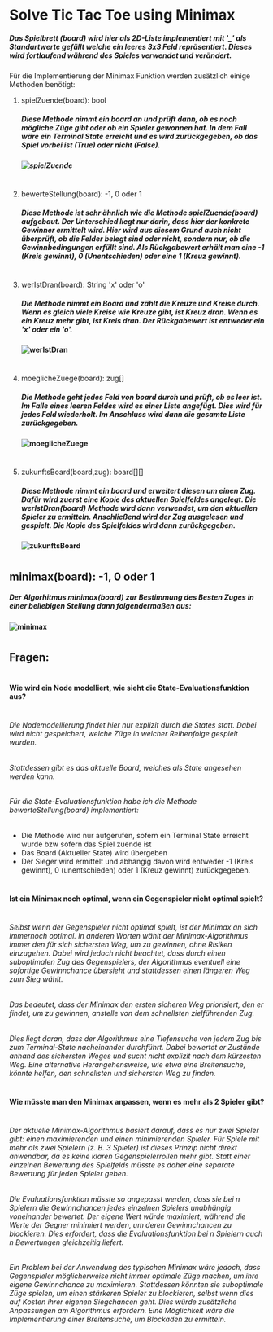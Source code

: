 # Solve Tic Tac Toe using Minimax

##### Das Spielbrett (board) wird hier als 2D-Liste implementiert mit '_' als Standartwerte gefüllt welche ein leeres 3x3 Feld repräsentiert. Dieses wird fortlaufend während des Spieles verwendet und verändert.

Für die Implementierung der Minimax Funktion werden zusätzlich einige Methoden benötigt:

1. spielZuende(board): bool
   ##### Diese Methode nimmt ein board an und prüft dann, ob es noch mögliche Züge gibt oder ob ein Spieler gewonnen hat. In dem Fall wäre ein Terminal State erreicht und es wird zurückgegeben, ob das Spiel vorbei ist (True) oder nicht (False).
   ##### ![spielZuende](https://github.com/user-attachments/assets/2c17a129-b233-439b-9038-c35caa968d93)
#

2. bewerteStellung(board): -1, 0 oder 1
   ##### Diese Methode ist sehr ähnlich wie die Methode spielZuende(board) aufgebaut. Der Unterschied liegt nur darin, dass hier der konkrete Gewinner ermittelt wird. Hier wird aus diesem Grund auch nicht überprüft, ob die Felder belegt sind oder nicht, sondern nur, ob die Gewinnbedingungen erfüllt sind. Als Rückgabewert erhält man eine -1 (Kreis gewinnt), 0 (Unentschieden) oder eine 1 (Kreuz gewinnt).  
#

3. werIstDran(board): String 'x' oder 'o'
   ##### Die Methode nimmt ein Board und zählt die Kreuze und Kreise durch. Wenn es gleich viele Kreise wie Kreuze gibt, ist Kreuz dran. Wenn es ein Kreuz mehr gibt, ist Kreis dran. Der Rückgabewert ist entweder ein 'x' oder ein 'o'. 
   #### ![werIstDran](https://github.com/user-attachments/assets/10e7520f-0798-4563-93fe-7a656d4eace6)


#

4. moeglicheZuege(board): zug[]
   ##### Die Methode geht jedes Feld von board durch und prüft, ob es leer ist. Im Falle eines leeren Feldes wird es einer Liste angefügt. Dies wird für jedes Feld wiederholt. Im Anschluss wird dann die gesamte Liste zurückgegeben.
   #### ![moeglicheZuege](https://github.com/user-attachments/assets/48b9d8e3-201d-4783-9829-0b50ef2bad5c)


#
   
5. zukunftsBoard(board,zug): board[][]
   ##### Diese Methode nimmt ein board und erweitert diesen um einen Zug. Dafür wird zuerst eine Kopie des aktuellen Spielfeldes angelegt. Die werIstDran(board) Methode wird dann verwendet, um den aktuellen Spieler zu ermitteln. Anschließend wird der Zug ausgelesen und gespielt. Die Kopie des Spielfeldes wird dann zurückgegeben.  
   #### ![zukunftsBoard](https://github.com/user-attachments/assets/cf035b7c-dc12-4e0e-921d-d2385e19f738)
#

## minimax(board): -1, 0 oder 1
##### Der Algorhitmus minimax(board) zur Bestimmung des Besten Zuges in einer beliebigen Stellung dann folgendermaßen aus:
#### ![minimax](https://github.com/user-attachments/assets/004a8812-d603-41cd-819f-de1e488529d1)

#

## Fragen:
#
#




#### Wie wird ein Node modelliert, wie sieht die State-Evaluationsfunktion aus?
#
###### Die Nodemodellierung findet hier nur explizit durch die States statt. Dabei wird nicht gespeichert, welche Züge in welcher Reihenfolge gespielt wurden.
###### Stattdessen gibt es das aktuelle Board, welches als State angesehen werden kann. 
###### Für die State-Evaluationsfunktion habe ich die Methode bewerteStellung(board) implementiert:
- Die Methode wird nur aufgerufen, sofern ein Terminal State erreicht wurde bzw sofern das Spiel zuende ist
- Das Board (Aktueller State) wird übergeben
- Der Sieger wird ermittelt und abhängig davon wird entweder -1 (Kreis gewinnt), 0 (unentschieden) oder 1 (Kreuz gewinnt) zurückgegeben.

#
#
#
#




#### Ist ein Minimax noch optimal, wenn ein Gegenspieler nicht optimal spielt?
#
###### Selbst wenn der Gegenspieler nicht optimal spielt, ist der Minimax an sich immernoch optimal. In anderen Worten wählt der Minimax-Algorithmus immer den für sich sichersten Weg, um zu gewinnen, ohne Risiken einzugehen. Dabei wird jedoch nicht beachtet, dass durch einen suboptimalen Zug des Gegenspielers, der Algorithmus eventuell eine sofortige Gewinnchance übersieht und stattdessen einen längeren Weg zum Sieg wählt.
###### Das bedeutet, dass der Minimax den ersten sicheren Weg priorisiert, den er findet, um zu gewinnen, anstelle von dem schnellsten zielführenden Zug.
###### Dies liegt daran, dass der Algorithmus eine Tiefensuche von jedem Zug bis zum Terminal-State nacheinander durchführt. Dabei bewertet er Zustände anhand des sichersten Weges und sucht nicht explizit nach dem kürzesten Weg. Eine alternative Herangehensweise, wie etwa eine Breitensuche, könnte helfen, den schnellsten und sichersten Weg zu finden.
#
#
#
#
#### Wie müsste man den Minimax anpassen, wenn es mehr als 2 Spieler gibt?
#
###### Der aktuelle Minimax-Algorithmus basiert darauf, dass es nur zwei Spieler gibt: einen maximierenden und einen minimierenden Spieler. Für Spiele mit mehr als zwei Spielern (z. B. 3 Spieler) ist dieses Prinzip nicht direkt anwendbar, da es keine klaren Gegenspielerrollen mehr gibt. Statt einer einzelnen Bewertung des Spielfelds müsste es daher eine separate Bewertung für jeden Spieler geben.
###### Die Evaluationsfunktion müsste so angepasst werden, dass sie bei n Spielern die Gewinnchancen jedes einzelnen Spielers unabhängig voneinander bewertet. Der eigene Wert würde maximiert, während die Werte der Gegner minimiert werden, um deren Gewinnchancen zu blockieren. Dies erfordert, dass die Evaluationsfunktion bei n Spielern auch n Bewertungen gleichzeitig liefert.
###### Ein Problem bei der Anwendung des typischen Minimax wäre jedoch, dass Gegenspieler möglicherweise nicht immer optimale Züge machen, um ihre eigene Gewinnchance zu maximieren. Stattdessen könnten sie suboptimale Züge spielen, um einen stärkeren Spieler zu blockieren, selbst wenn dies auf Kosten ihrer eigenen Siegchancen geht. Dies würde zusätzliche Anpassungen am Algorithmus erfordern. Eine Möglichkeit wäre die Implementierung einer Breitensuche, um Blockaden zu ermitteln.
#
#
#
#
#
#
